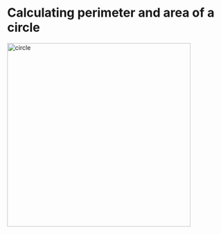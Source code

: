 # Calculating perimeter and area of a circle

<img width="423" alt="circle" src="https://github.com/DilshanaRanawake/Js_CirclePerimeterAndArea/assets/117990945/36abecb4-6af1-4fc1-b8b0-996da7213e7b">
